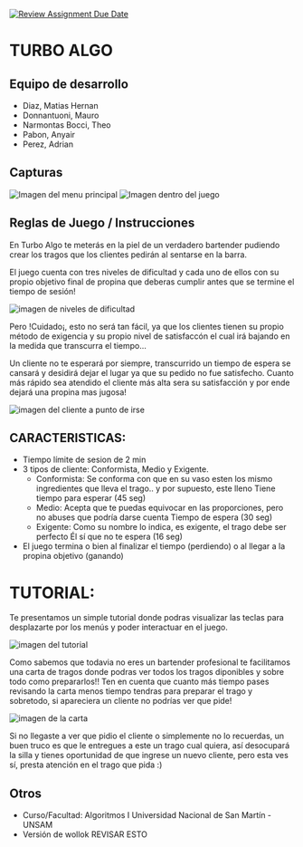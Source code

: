 [![Review Assignment Due Date](https://classroom.github.com/assets/deadline-readme-button-24ddc0f5d75046c5622901739e7c5dd533143b0c8e959d652212380cedb1ea36.svg)](https://classroom.github.com/a/ZsGkf2mM)
# TURBO ALGO
## Equipo de desarrollo

- Diaz, Matias Hernan
- Donnantuoni, Mauro
- Narmontas Bocci, Theo
- Pabon, Anyair
- Perez, Adrian

## Capturas

![Imagen del menu principal](https://github.com/algo1unsam/tpgame_2023s1-turbo_algo/blob/dev/imagenes_readme/menu_principal.png)
![Imagen dentro del juego](https://github.com/algo1unsam/tpgame_2023s1-turbo_algo/blob/dev/imagenes_readme/juego_cliente_pide_trago.png)


## Reglas de Juego / Instrucciones

  En Turbo Algo te meterás en la piel de un verdadero bartender pudiendo crear
los tragos que los clientes pedirán al sentarse en la barra.

  El juego cuenta con tres niveles de dificultad y cada uno de ellos con su propio objetivo final de 
  propina que deberas cumplir antes que se termine el tiempo de sesión!

![imagen de niveles de dificultad](https://github.com/algo1unsam/tpgame_2023s1-turbo_algo/blob/dev/imagenes_readme/menu_seleccion_dificultad.png)

  Pero !Cuidado¡, esto no será tan fácil, ya que los clientes tienen su propio método
de exigencia y su propio nivel de satisfaccón el cual irá bajando en la medida que transcurra el tiempo...
  
  Un cliente no te esperará por siempre, transcurrido un tiempo de espera se cansará y desidirá
dejar el lugar ya que su pedido no fue satisfecho. Cuanto más rápido sea atendido el cliente
más alta sera su satisfacción y por ende dejará una propina mas jugosa!

![imagen del cliente a punto de irse](https://github.com/algo1unsam/tpgame_2023s1-turbo_algo/blob/dev/imagenes_readme/juego_cliente_no_espera.png)

## CARACTERISTICAS:

* Tiempo límite de sesion de 2 min
* 3 tipos de cliente: Conformista, Medio y Exigente.
  - Conformista: Se conforma con que en su vaso esten los mismo ingredientes que lleva el trago.. y por supuesto, este lleno
                Tiene tiempo para esperar (45 seg)
  - Medio: Acepta que te puedas equivocar en las proporciones, pero no abuses que podría darse cuenta
                Tiempo de espera (30 seg)
  - Exigente: Como su nombre lo indica, es exigente, el trago debe ser perfecto
                Él sí que no te espera (16 seg)
* El juego termina o bien al finalizar el tiempo (perdiendo) o al llegar a la propina objetivo (ganando)

# TUTORIAL:

Te presentamos un simple tutorial donde podras visualizar las teclas para desplazarte por los menús y poder interactuar
en el juego.

![imagen del tutorial](https://github.com/algo1unsam/tpgame_2023s1-turbo_algo/blob/dev/imagenes_readme/menu_tutorial.png)

Como sabemos que todavia no eres un bartender profesional te facilitamos una carta de tragos donde podras
ver todos los tragos diponibles y sobre todo como prepararlos!!
Ten en cuenta que cuanto más tiempo pases revisando la carta menos tiempo tendras para preparar el trago
y sobretodo, si apareciera un cliente no podrías ver que pide!

![imagen de la carta](https://github.com/algo1unsam/tpgame_2023s1-turbo_algo/blob/dev/imagenes_readme/juego_carta.png)

Si no llegaste a ver que pidio el cliente o simplemente no lo recuerdas, un buen truco es que le
entregues a este un trago cual quiera, así desocupará la silla y tienes oportunidad de que ingrese un nuevo 
cliente, pero esta ves sí, presta atención en el trago que pida :)


## Otros

- Curso/Facultad: Algoritmos I Universidad Nacional de San Martín - UNSAM
- Versión de wollok REVISAR ESTO

